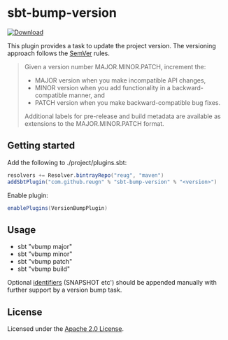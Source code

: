 # sbt-bump-version
[ ![Download](https://api.bintray.com/packages/reug/maven/sbt-bump-version/images/download.svg) ](https://bintray.com/reug/maven/sbt-bump-version/_latestVersion)

This plugin provides a task to update the project version.
The versioning approach follows the [SemVer](https://semver.org/) rules.

>Given a version number MAJOR.MINOR.PATCH, increment the:
>
>   - MAJOR version when you make incompatible API changes,
>   - MINOR version when you add functionality in a backward-compatible manner, and
>   - PATCH version when you make backward-compatible bug fixes.
>
>Additional labels for pre-release and build metadata are available as extensions to the MAJOR.MINOR.PATCH format.

## Getting started
Add the following to ./project/plugins.sbt:
```scala
resolvers += Resolver.bintrayRepo("reug", "maven")
addSbtPlugin("com.github.reugn" % "sbt-bump-version" % "<version>")
```
Enable plugin:
```scala
enablePlugins(VersionBumpPlugin)
```

## Usage
- sbt "vbump major"  
- sbt "vbump minor"
- sbt "vbump patch"
- sbt "vbump build"

Optional [identifiers](https://semver.org/#spec-item-9) (SNAPSHOT etc') should be appended manually with further support by a version bump task.

## License
Licensed under the [Apache 2.0 License](./LICENSE.txt).
